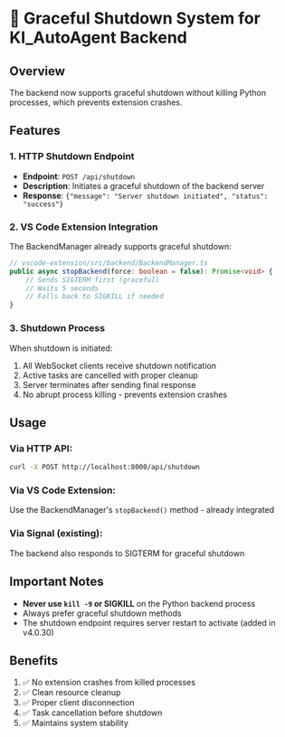 # 🛑 Graceful Shutdown System for KI_AutoAgent Backend

## Overview
The backend now supports graceful shutdown without killing Python processes, which prevents extension crashes.

## Features

### 1. HTTP Shutdown Endpoint
- **Endpoint**: `POST /api/shutdown`
- **Description**: Initiates a graceful shutdown of the backend server
- **Response**: `{"message": "Server shutdown initiated", "status": "success"}`

### 2. VS Code Extension Integration
The BackendManager already supports graceful shutdown:
```typescript
// vscode-extension/src/backend/BackendManager.ts
public async stopBackend(force: boolean = false): Promise<void> {
    // Sends SIGTERM first (graceful)
    // Waits 5 seconds
    // Falls back to SIGKILL if needed
}
```

### 3. Shutdown Process
When shutdown is initiated:
1. All WebSocket clients receive shutdown notification
2. Active tasks are cancelled with proper cleanup
3. Server terminates after sending final response
4. No abrupt process killing - prevents extension crashes

## Usage

### Via HTTP API:
```bash
curl -X POST http://localhost:8000/api/shutdown
```

### Via VS Code Extension:
Use the BackendManager's `stopBackend()` method - already integrated

### Via Signal (existing):
The backend also responds to SIGTERM for graceful shutdown

## Important Notes
- **Never use `kill -9` or SIGKILL** on the Python backend process
- Always prefer graceful shutdown methods
- The shutdown endpoint requires server restart to activate (added in v4.0.30)

## Benefits
1. ✅ No extension crashes from killed processes
2. ✅ Clean resource cleanup
3. ✅ Proper client disconnection
4. ✅ Task cancellation before shutdown
5. ✅ Maintains system stability